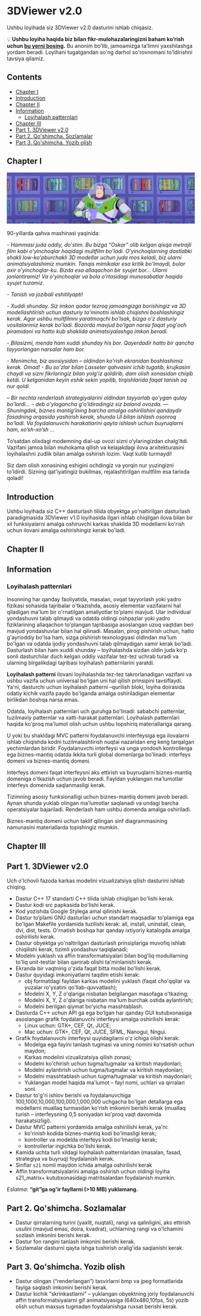 # 3DViewer v2.0

Ushbu loyihada siz 3DViewer v2.0 dasturini ishlab chiqasiz.

💡 **Ushbu loyiha haqida biz bilan fikr-mulohazalaringizni baham ko’rish uchun [bu yerni bosing](https://new.oprosso.net/p/4cb31ec3f47a4596bc758ea1861fb624).** Bu anonim bo’lib, jamoamizga ta’limni yaxshilashga yordam beradi. Loyihani tugatgandan so'ng darhol so'rovnomani to'ldirishni tavsiya qilamiz.

## Contents

- [Chapter I](#chapter-i)
- [Introduction](#introduction)
- [Chapter II](#chapter-ii)
- [Information](#information)
  - [Loyihalash patternlari](#loyihalash-patternlari)
- [Chapter III](#chapter-iii)
- [Part 1. 3DViewer v2.0](#part-1-3dviewer-v20)
- [Part 2. Qo'shimcha. Sozlamalar](#part-2-qoshimcha-sozlamalar)
- [Part 3. Qo'shimcha. Yozib olish](#part-3-qoshimcha-yozib-olish)

## Chapter I

![3dviewer2.0](misc/images/3dviewer2.0.PNG)

90-yillarda qahva mashinasi yaqinida:

*- Hammasi juda oddiy, do'stim. Bu bizga “Oskar” olib kelgan qisqa metrajli film kabi o'yinchoqlar haqidagi multfilm bo'ladi. O'yinchoqlarning dastlabki shakli low-ko'pburchakli 3D modellar uchun juda mos keladi, biz ularni animatsiyalashimiz mumkin. Tanqis mimikalar esa kritik bo'lmaydi, bular axir o'yinchoqlar-ku. Bizda esa allaqachon bir syujet bor... Ularni jonlantiramiz! Va o'yinchoqlar va bola o'rtasidagi munosabatlar haqida syujet tuzamiz.*

*- Tanish va jozibali eshitilyapti!*

*- Xuddi shunday. Siz imkon qadar tezroq jamoangizga borishingiz va 3D modellashtirish uchun dasturiy ta'minotni ishlab chiqishni boshlashingiz kerak. Agar ushbu multfilmni yaratmoqchi bo'lsak, bizga o'z dasturiy vositalarimiz kerak bo’ladi. Bozorda mavjud bo'lgan narsa faqat yog'och piramidani va hatto kub shaklida animatsiyalashga imkon beradi.*

*- Bilasizmi, menda ham xuddi shunday his bor. Qayerdadir hatto bir qancha tayyorlangan narsalar ham bor.*

*- Menimcha, biz asosiysidan – oldindan ko'rish ekranidan boshlashimiz kerak. Omad! - Bu so'zlar bilan Lasseter qahvasini ichib tugatib, krujkasini chaydi va sizni fikrlaringiz bilan yolg'iz qoldirib, dam olish xonasidan chiqib ketdi. U ketganidan keyin eshik sekin yopilib, tirqishlarida faqat tanish oq nur qoldi.*

*– Bir nechta renderlash strategiyalarini oldindan tayyorlab qo’ygan qulay bo'lardi... – deb o'ylagancha g'o'ldiradingiz siz baland ovozda. — Shuningdek, biznes mantigʻining barcha amalga oshirilishini qandaydir fasadning orqasida yashirish kerak, shunda UI bilan ishlash osonroq boʻladi. Va foydalanuvchi harakatlarini qayta ishlash uchun buyruqlarni ham, xo’sh-xo’sh ...*

To‘satdan olisdagi modemning dial-up ovozi sizni o‘ylaringizdan chalg‘itdi. Vazifani jamoa bilan muhokama qilish va kelajakdagi ilova arxitekturasini loyihalashni zudlik bilan amalga oshirish lozim. Vaqt kutib turmaydi!

Siz dam olish xonasining eshigini ochdingiz va yorqin nur yuzingizni to'ldirdi. Sizning qat'iyatingiz bukilmas, rejalashtirilgan multfilm esa tarixda qoladi!

## Introduction

Ushbu loyihada siz C++ dasturlash tilida obyektga yo'naltirilgan dasturlash paradigmasida 3DViewer v1.0 loyihasida ilgari ishlab chiqilgan ilova bilan bir xil funksiyalarni amalga oshiruvchi karkas shaklida 3D modellarni ko'rish uchun ilovani amalga oshirishingiz kerak bo'ladi.

## Chapter II

## Information

### Loyihalash patternlari

Insonning har qanday faoliyatida, masalan, ovqat tayyorlash yoki yadro fizikasi sohasida tajribalar o'tkazishda, asosiy elementar vazifalarni hal qiladigan ma'lum bir o'rnatilgan amaliyotlar to'plami mavjud. Ular individual yondashuvni talab qilmaydi va odatda oldingi oshpazlar yoki yadro fiziklarining allaqachon to'plangan tajribasiga asoslangan uzoq vaqtdan beri mavjud yondashuvlar bilan hal qilinadi. Masalan, pirog pishirish uchun, hatto g'ayrioddiy bo'lsa ham, sizga pishirish texnologiyasi oldindan ma'lum bo'lgan va odatda ijodiy yondashuvni talab qilmaydigan xamir kerak bo'ladi. Dasturlash bilan ham xuddi shunday – loyihalashda sizdan oldin juda ko'p sonli dasturchilar duch kelgan oddiy vazifalar tez-tez uchrab turadi va ularning birgalikdagi tajribasi loyihalash patternlarini yaratdi.

**Loyihalash patterni** ilovani loyihalashda tez-tez takrorlanadigan vazifani va ushbu vazifa uchun universal bo'lgan uni hal qilish prinsipini tavsiflaydi. Ya'ni, dasturchi uchun loyihalash patterni –qurilish bloki, loyiha doirasida odatiy kichik vazifa paydo bo'lganda amalga oshiriladigan elementar birlikdan boshqa narsa emas.

Odatda, loyihalash patternlari uch guruhga bo'linadi: sababchi patternlar, tuzilmaviy patternlar va xatti-harakat patternlari. Loyihalash patternlari haqida ko'proq ma'lumot olish uchun ushbu topshiriq materiallariga qarang.

U yoki bu shakldagi MVC patterni foydalanuvchi interfeysiga ega ilovalarni ishlab chiqishda kodni tuzilmalashtirish nuqtai nazaridan eng keng tarqalgan yechimlardan biridir. Foydalanuvchi interfeysi va unga yondosh kontrollerga ega biznes-mantiq odatda ikkita turli global domenlarga bo'linadi: interfeys domeni va biznes-mantiq domeni.

Interfeys domeni faqat interfeysni aks ettirish va buyruqlarni biznes-mantiq domeniga o'tkazish uchun javob beradi. Fayldan yuklangan ma'lumotlar interfeys domenida saqlanmasligi kerak.

Tizimning asosiy funksionalligi uchun biznes-mantiq domeni javob beradi. Aynan shunda yuklab olingan ma'lumotlar saqlanadi va undagi barcha operatsiyalar bajariladi. Renderlash ham ushbu domenda amalga oshiriladi.

Biznes-mantiq domeni uchun taklif qilingan sinf diagrammasining namunasini materiallarda topishingiz mumkin.


## Chapter III

## Part 1. 3DViewer v2.0

Uch o'lchovli fazoda karkas modelini vizualizatsiya qilish dasturini ishlab chiqing.

- Dastur C++ 17 standarti C++ tilida ishlab chiqilgan bo'lishi kerak.
- Dastur kodi src papkasida bo'lishi kerak.
- Kod yozishda Google Stylega amal qilinishi kerak.
- Dastur to’plami GNU dasturlari uchun standart maqsadlar to'plamiga ega bo'lgan Makefile yordamida tuzilishi kerak: all, install, uninstall, clean, dvi, dist, tests. O'rnatish boshqa har qanday ixtiyoriy katalogda amalga oshirilishi kerak.
- Dastur obyektga yo'naltirilgan dasturlash prinsiplariga muvofiq ishlab chiqilishi kerak, tizimli yondashuv taqiqlanadi;
- Modelni yuklash va affin transformatsiyalari bilan bog'liq modullarning to'liq unit-testlar bilan qamrab olishi ta'minlanishi kerak.
- Ekranda bir vaqtning o'zida faqat bitta model bo'lishi kerak.
- Dastur quyidagi imkoniyatlarni taqdim etishi kerak:
  - obj formatdagi fayldan karkas modelini yuklash (faqat cho'qqilar va yuzalar ro'yxatini qo'llab-quvvatlash);
  - Modelni X, Y, Z o'qlariga nisbatan belgilangan masofaga o'tkazing;
  - Modelni X, Y, Z o'qlariga nisbatan ma'lum burchak ostida aylantirish;
  - Modelni berilgan qiymat bo'yicha masshtablash.
- Dasturda C++ uchun API ga ega bo’lgan har qanday GUI kutubxonasiga asoslangan grafik foydalanuvchi interfeysi amalga oshirilishi kerak:
  * Linux uchun: GTK+, CEF, Qt, JUCE;
  * Mac uchun: GTK+, CEF, Qt, JUCE, SFML, Nanogui, Nngui.
- Grafik foydalanuvchi interfeysi quyidagilarni o'z ichiga olishi kerak:
  - Modelga ega faylni tanlash tugmasi va uning nomini ko'rsatish uchun maydon;
  - Karkas modelini vizualizatsiya qilish zonasi;
  - Modelni ko'chirish uchun tugma/tugmalar va kiritish maydonlari;
  - Modelni aylantirish uchun tugma/tugmalar va kiritish maydonlari;
  - Modelni masshtablash uchun tugma/tugmalar va kiritish maydonlari;
  - Yuklangan model haqida ma'lumot – fayl nomi, uchlari va qirralari soni.
- Dastur to'g'ri ishlov berishi va foydalanuvchiga 100,1000,10,000,100,000,1,000,000 uchgacha bo'lgan detallarga ega modellarni muallaq turmasdan ko'rish imkonini berishi kerak (muallaq turish – interfeysning 0,5 soniyadan ko'proq vaqt davomida harakatsizligi).
- Dastur MVC patterni yordamida amalga oshirilishi kerak, ya'ni:
  - ko'rinish kodida biznes-mantiq kodi bo'lmasligi kerak;
  - kontroller va modelda interfeys kodi bo'lmasligi kerak;
  - kontrollerlar ingichka bo'lishi kerak.
- Kamida uchta turli xildagi loyihalash patternlaridan (masalan, fasad, strategiya va buyruq) foydalanish kerak.
- Sinflar `s21` nomli maydon ichida amalga oshirilishi kerak
- Affin transformatsiyalarini amalga oshirish uchun oldingi loyiha s21_matrix+ kutubxonasidagi matritsalardan foydalanish mumkin.

*Eslatma*: **“git”ga og'ir fayllarni (>10 MB) yuklamang.**

## Part 2. Qo'shimcha. Sozlamalar

- Dastur qirralarning turini (yaxlit, nuqtali), rangi va qalinligini, aks ettirish usulini (mavjud emas, doira, kvadrat), uchlarning rangi va o'lchamini sozlash imkonini berishi kerak.
- Dastur fon rangini tanlash imkonini berishi kerak.
- Sozlamalar dasturni qayta ishga tushirish oralig'ida saqlanishi kerak.

## Part 3. Qo'shimcha. Yozib olish
- Dastur olingan (“renderlangan”) tasvirlarni bmp va jpeg formatlarida faylga saqlash imkonini berishi kerak.
- Dastur kichik “skrinkastlarni” – yuklangan obyektning joriy foydalanuvchi affin transformatsiyalarni gif animatsiyasiga (640x480,10fps, 5s) yozib olish uchun maxsus tugmadan foydalanishga ruxsat berishi kerak.